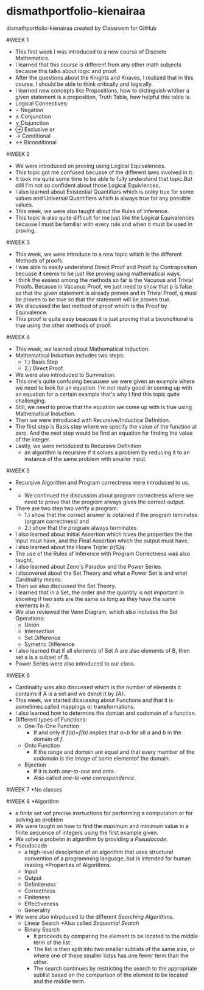 # dismathportfolio-kienairaa
dismathportfolio-kienairaa created by Classroom for GitHub

#WEEK 1
* This first week I was introduced to a new course of Discrete Mathematics.
* I learned that this course is different from any other math subjects because this talks about logic and proof.
* After the questions about the Knights and Knaves, I realized that in this course, I should be able to think critically and logically.
* I learned new concepts like Propositions, how to distinguish whther a given statement is a proposition, Truth Table, how helpful this table is.
* Logical Connectives:
 * ¬ Negation
 * ∧ Conjunction
 * ∨ Disjunction
 * ⊕ Exclusive or
 * → Conditional
 * ↔ Biconditional

#WEEK 2
* We were introduced on proving using Logical Equivalences.
* This topic got me confused becuase of the different laws involved in it.
* It took me quite some time to be able to fully understand that topic.But still I'm not so confident about those Logical Equivlences.
* I also learned about Existential Quantifiers which is onlky true for some values and Universal Quantifiers which is always true for any possible values.
* This week, we were also taught about the Rules of Inference.
* This topic is also quite difficult for me just like the Logical Equivalences because I must be familiar with every rule and when it must be used in proving.

#WEEK 3
* This week, we were introduce to a new topic which is the different Methods of proofs.
* I was able to easily understand Direct Proof and Proof by Contraposition becuase it seems to be just like proving using mathematical ways.
* I think the easiest among the methods so far is the Vacuous and Trivial Proofs. Because in Vacuous Proof, we just need to show that p is false so that the given statement is already proven and in Trivial Proof, q must be proven to be true so that the statement will be proven true.
* We discussed the last method of proof which is the Proof by Equivalence.
* This proof is quite easy beacuse it is just proving that a biconditional is true using the other methods of proof.

#WEEK 4
* This week, we learned about Mathematical Induction.
* Mathematical Induction includes two steps: 
  * 1.) Basis Step 
  * 2.) Direct Proof.
* We were also introduced to Summation.
* This one's quite confusing becausew we were given an example where we need to look for an equation. I'm not really good iin coming up with an equation for a certain example that's why I find this topic quite challenging.
* Still, we need to prove that the equation we come up with is true using Mathematical Induction.
* Then we were introduced with Recursive/Inductice Definition.
* The first step is Basis step where we specify the value of the function at zero. And the  next step would be find an equation for finding the value of the integer.
* Lastly, we were inrtoduced to Recursive Definition
  * an algorithm is recursive  if it solves a problem by reducing it to an instance of the same problem with smaller input.

#WEEK 5
* Recursive Algorithm and Program correctness were introduced to us.
* * We continued the discussion about program correctness where we need to prove that the program always gives the correct output.
* There are two step two verify a program:
  * 1.) show that the correct answer is obtained if the program teminates (prgram correctness) and 
  * 2.) show that the program always terminates.
* I also learned about Initial Assertion which hives the properties the the input must have, and the Final Assertion which the output must have.
* I also learned about the Hoare Triple: *p{S}q*.
* The use of the Rules of Inference with Program Correctness was also taught.
* I also learned about Zeno's Paradox and the Power Series.
* I discovered about the Set Theory and what a Power Set is and what Cardinality means.
* Then we also discussed the Set Theory.
* I learned that in a Set, the order and the quantity is not important in knowing if two sets are the same as long as they have the same elements in it.
* We also reviewed the Venn Diagram, which also includes the Set Operations:
  * Union
  * Intersection
  * Set Difference
  * Symetric Difference
* I also learned that if all elements of Set A are also elements of B, then set a is a subset of B.
* Power Series were also introduced to our class.

#WEEK 6

* Cardinality was also discussed which is the number of elements it contains if A is a set and we denot it by *{A}*.
* This week, we started dicsussing about Functions and that it is sometimes called mappings or transformations.
* I also learned how to determine the domian and codomain of a function.
* Different types of Functions:
  * One-To-One Function
    * If and only if *f(a)=f(b)* implies that *a=b* for all *a* and *b* in the domain of *f*.
  * Onto Function
    * If the range and domain are equal and that every member of the codomain is the image of some elementof the domain.
  * Bijection
    * If it is both *one-to-one* and *onto*.
    * Also called *one-to-one correspondence*.

#WEEK 7
*No classes

#WEEK 8
*Algorithm
  * a finite set vof precise insrtuctions for performing a computation or for solving as problem
* We were taught on how to find the maximum and minimum value in a finite sequence of integers using the first example given.
* We solve a probelm in algorithm by providing a *Pseudocode*.
* Pseudocode
  * a high-level desciprtion of an algorithm that uses structural convention of a programming language, but is intended for human reading
*Properties of Algorithms
  * Input
  * Output
  * Definiteness
  * Correctness
  * Finiteness
  * Effectiveness
  * Generality
 * We were also intrpduced to the different *Searching Algorithms*.
   * Linear Search
     *Also called *Sequential Search*
   * Binary Search
     * It proceeds by comparing the element to be located to the middle term of the list.
     * The list is then split into two smaller sublists of the same size, or where one of these smaller listss has one fewer term than the other.
     * The search continues by restricting the search to the appropriate sublist based on the comparison of the element to be located and the middle term.
